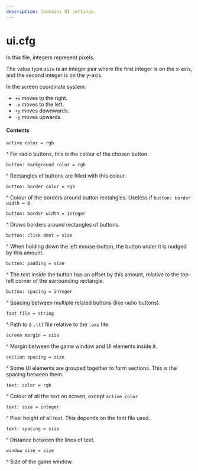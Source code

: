 ```yaml
---
description: Contains UI settings.
---
```


# ui.cfg

In this file, integers represent pixels.

The value type `size` is an integer pair where the first integer is on the x-axis, and the second integer is on the y-axis.

In the screen coordinate system:

* `+x` moves to the right.
* `-x` moves to the left.
* `+y` moves downwards.
* `-y` moves upwards.

#### Contents

`active color = rgb`

^ For radio buttons, this is the colour of the chosen button.

`button: background color = rgb`

^ Rectangles of buttons are filled with this colour.

`button: border color = rgb`

^ Colour of the borders around button rectangles. Useless if `button: border width = 0`

`button: border width = integer`

^ Draws borders around rectangles of buttons.

`button: click dent = size`

^ When holding down the left mouse-button, the button under it is nudged by this amount.

`button: padding = size`

^ The text inside the button has an offset by this amount, relative to the top-left corner of the surrounding rectangle.

`button: spacing = integer`

^ Spacing between multiple related buttons (like radio buttons).

`font file = string`

^ Path to a `.ttf` file relative to the `.exe` file.

`screen margin = size`

^ Margin between the game window and UI elements inside it.

`section spacing = size`

^ Some UI elements are grouped together to form sections. This is the spacing between them.

`text: color = rgb`

^ Colour of all the text on screen, except `active color`

`text: size = integer`

^ Pixel height of all text. This depends on the font file used.

`text: spacing = size`

^ Distance between the lines of text.

`window size = size`

^ Size of the game window.
